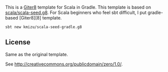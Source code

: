 This is a [Giter8][g8] template for Scala in Gradle.
This template is based on [scala/scala-seed.g8](https://github.com/scala/scala-seed.g8).  For Scala beginners who feel sbt difficult, I put gradle-based [Giter8][8] template.

```
sbt new kmizu/scala-seed-gradle.g8
```

License
-------
Same as the original template.

See <http://creativecommons.org/publicdomain/zero/1.0/>.

[g8]: http://www.foundweekends.org/giter8/
